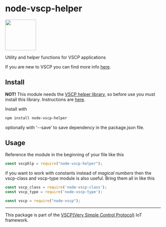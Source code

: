 # node-vscp-helper

<img src="https://vscp.org/images/logo.png" width="100">

Utility and helper functions for VSCP applications

If you are new to VSCP you can find more info [here](https://www.vscp.org).


## Install

**NOT!** This module needs the [VSCP helper library](https://github.com/grodansparadis/vscp-helper-lib), so before use you must install this library. Instructions are [here](https://github.com/grodansparadis/vscp-helper-lib).

Install with

```bash
npm install node-vscp-helper
```

optionally with '--save' to save dependency in the package.json file.

## Usage

Reference the module in the beginning of your file like this

```javascript
const vscphlp = require("node-vscp-helper");
```

if you want to work with constants instead of _magical numbers_ then the vscp-class and vscp-type module is also useful. Bring them all in like this

```javascript
const vscp_class = require('node-vscp-class');
const vscp_type = require('node-vscp-type');

const vscp = require("node-vscp");
```



---

This package is part of the [VSCP(Very Simple Control Protocol)](https://www.vscp.org) IoT framework.





